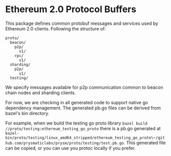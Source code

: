 # Ethereum 2.0 Protocol Buffers

This package defines common protobuf messages and services used by Ethereum 2.0 clients. Following the structure of:

```
proto/
  beacon/
    p2p/
      v1/
    rpc/
      v1/
  sharding/
    p2p/
      v1/
  testing/
```

We specify messages available for p2p communication common to beacon chain nodes and sharding clients.

For now, we are checking in all generated code to support native go dependency
management. The generated pb.go files can be derived from bazel's bin 
directory.

For example, when we build the testing go proto library 
`bazel build //proto/testing:ethereum_testing_go_proto` there is a pb.go 
generated at 
`bazel-bin/proto/testing/linux_amd64_stripped/ethereum_testing_go_proto\~/github.com/prysmaticlabs/prysm/proto/testing/test.pb.go`.
This generated file can be copied, or you can use you protoc locally if you
prefer.